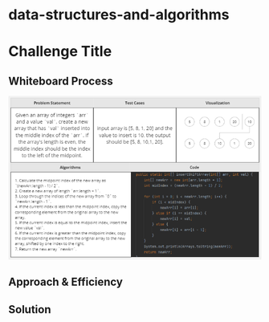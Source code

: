 # data-structures-and-algorithms

# Challenge Title
<!-- Description of the challenge -->

## Whiteboard Process
![](array2.PNG)
## Approach & Efficiency

## Solution
<!-- Show how to run your code, and examples of it in action -->